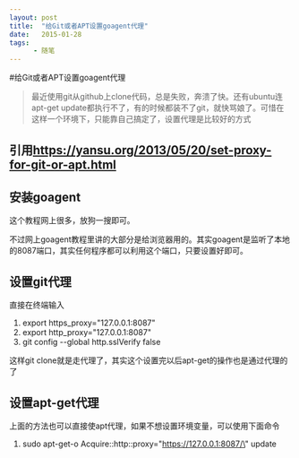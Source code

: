 ```yaml
---
layout: post
title:  "给Git或者APT设置goagent代理"
date:   2015-01-28
tags:
      - 随笔
---
```


#给Git或者APT设置goagent代理


> 最近使用git从github上clone代码，总是失败，奔溃了快。还有ubuntu连apt-get
> update都执行不了，有的时候都装不了git，就快骂娘了。可惜在这样一个环境下，只能靠自己搞定了，设置代理是比较好的方式

## 引用<https://yansu.org/2013/05/20/set-proxy-for-git-or-apt.html>

## 安装goagent

这个教程网上很多，放狗一搜即可。

不过网上goagent教程里讲的大部分是给浏览器用的。其实goagent是监听了本地的8087端口，其实任何程序都可以利用这个端口，只要设置好即可。

## 设置git代理

直接在终端输入

1.  export https_proxy=\"127.0.0.1:8087\"
2.  export http_proxy=\"127.0.0.1:8087\"
3.  git config \--global http.sslVerify false

这样git
clone就是走代理了，其实这个设置完以后apt-get的操作也是通过代理的了

## 设置apt-get代理

上面的方法也可以直接使apt代理，如果不想设置环境变量，可以使用下面命令

1.  sudo apt-get-o Acquire::http::proxy=\"https://127.0.0.1:8087/\"
    update


